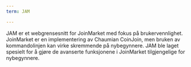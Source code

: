 ```yaml
---
term: JAM

---
```

JAM er et webgrensesnitt for JoinMarket med fokus på brukervennlighet. JoinMarket er en implementering av Chaumian CoinJoin, men bruken av kommandolinjen kan virke skremmende på nybegynnere. JAM ble laget spesielt for å gjøre de avanserte funksjonene i JoinMarket tilgjengelige for nybegynnere.